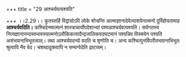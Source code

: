 +++
title = "29 आश्चर्यवत्पश्यति"

+++
।।2.29।। कुतस्तर्हि विद्वांसोऽपि लोके शोचन्ति
आत्माज्ञानादेवेत्याशयेनात्मनो दुर्विज्ञेयतामाह **आश्चर्यवदिति।**
कश्चिदेनमात्मानं शास्त्राचार्योपदेशाभ्यां पश्यन्नाश्चर्यवत्पश्यति।
सर्वगतस्य नित्यज्ञानानन्दस्वभावस्यात्मनोऽलौकिकत्वादैन्द्रजालिकवदघटमानं
पश्यन्निव विस्मयेन पश्यति असंभावनाभिभूतत्वात्। तथा आश्चर्यवदन्यो वदति च
शृणोति च। अन्य कश्चित्पुनर्विपरीतभावनाभिभूतः श्रुत्वापि नैव वेद।
चशब्दादुक्त्वापि न सम्यग्वेदेति द्रष्टव्यम्।  

